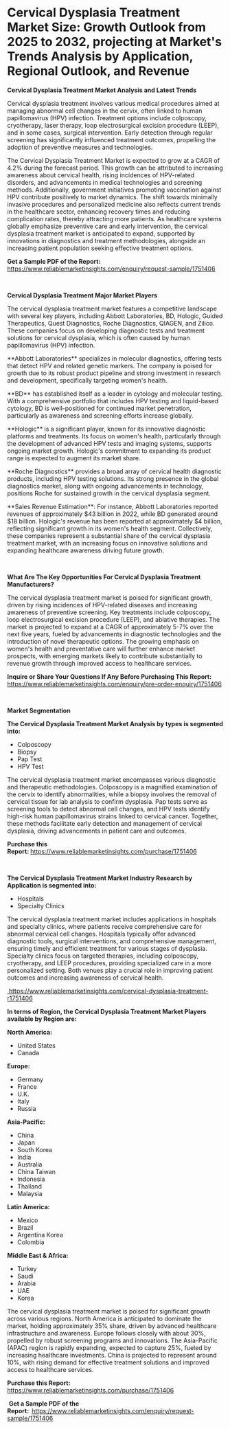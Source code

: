 <p><h1>Cervical Dysplasia Treatment Market Size: Growth Outlook from 2025 to 2032, projecting at Market's Trends Analysis by Application, Regional Outlook, and Revenue</h1></p><p><strong>Cervical Dysplasia Treatment Market Analysis and Latest Trends</strong></p>
<p><p>Cervical dysplasia treatment involves various medical procedures aimed at managing abnormal cell changes in the cervix, often linked to human papillomavirus (HPV) infection. Treatment options include colposcopy, cryotherapy, laser therapy, loop electrosurgical excision procedure (LEEP), and in some cases, surgical intervention. Early detection through regular screening has significantly influenced treatment outcomes, propelling the adoption of preventive measures and technologies.</p><p>The Cervical Dysplasia Treatment Market is expected to grow at a CAGR of 4.2% during the forecast period. This growth can be attributed to increasing awareness about cervical health, rising incidences of HPV-related disorders, and advancements in medical technologies and screening methods. Additionally, government initiatives promoting vaccination against HPV contribute positively to market dynamics. The shift towards minimally invasive procedures and personalized medicine also reflects current trends in the healthcare sector, enhancing recovery times and reducing complication rates, thereby attracting more patients. As healthcare systems globally emphasize preventive care and early intervention, the cervical dysplasia treatment market is anticipated to expand, supported by innovations in diagnostics and treatment methodologies, alongside an increasing patient population seeking effective treatment options.</p></p>
<p><strong>Get a Sample PDF of the Report:&nbsp;</strong> <a href="https://www.reliablemarketinsights.com/enquiry/request-sample/1751406?utm_campaign=2639&utm_medium=2&utm_source=Github&utm_content=ia&utm_term=13042025&utm_id=cervical-dysplasia-treatment">https://www.reliablemarketinsights.com/enquiry/request-sample/1751406</a></p>
<p>&nbsp;</p>
<p><strong>Cervical Dysplasia Treatment Major Market Players</strong></p>
<p><p>The cervical dysplasia treatment market features a competitive landscape with several key players, including Abbott Laboratories, BD, Hologic, Guided Therapeutics, Quest Diagnostics, Roche Diagnostics, QIAGEN, and Zilico. These companies focus on developing diagnostic tests and treatment solutions for cervical dysplasia, which is often caused by human papillomavirus (HPV) infection.</p><p>**Abbott Laboratories** specializes in molecular diagnostics, offering tests that detect HPV and related genetic markers. The company is poised for growth due to its robust product pipeline and strong investment in research and development, specifically targeting women's health.</p><p>**BD** has established itself as a leader in cytology and molecular testing. With a comprehensive portfolio that includes HPV testing and liquid-based cytology, BD is well-positioned for continued market penetration, particularly as awareness and screening efforts increase globally.</p><p>**Hologic** is a significant player, known for its innovative diagnostic platforms and treatments. Its focus on women's health, particularly through the development of advanced HPV tests and imaging systems, supports ongoing market growth. Hologic's commitment to expanding its product range is expected to augment its market share.</p><p>**Roche Diagnostics** provides a broad array of cervical health diagnostic products, including HPV testing solutions. Its strong presence in the global diagnostics market, along with ongoing advancements in technology, positions Roche for sustained growth in the cervical dysplasia segment.</p><p>**Sales Revenue Estimation**: For instance, Abbott Laboratories reported revenues of approximately $43 billion in 2022, while BD generated around $18 billion. Hologic's revenue has been reported at approximately $4 billion, reflecting significant growth in its women's health segment. Collectively, these companies represent a substantial share of the cervical dysplasia treatment market, with an increasing focus on innovative solutions and expanding healthcare awareness driving future growth.</p></p>
<p>&nbsp;</p>
<p><strong>What Are The Key Opportunities For Cervical Dysplasia Treatment Manufacturers?</strong></p>
<p><p>The cervical dysplasia treatment market is poised for significant growth, driven by rising incidences of HPV-related diseases and increasing awareness of preventive screening. Key treatments include colposcopy, loop electrosurgical excision procedure (LEEP), and ablative therapies. The market is projected to expand at a CAGR of approximately 5-7% over the next five years, fueled by advancements in diagnostic technologies and the introduction of novel therapeutic options. The growing emphasis on women's health and preventative care will further enhance market prospects, with emerging markets likely to contribute substantially to revenue growth through improved access to healthcare services.</p></p>
<p><strong>Inquire or Share Your Questions If Any Before Purchasing This Report:</strong> <a href="https://www.reliablemarketinsights.com/enquiry/pre-order-enquiry/1751406?utm_campaign=2639&utm_medium=2&utm_source=Github&utm_content=ia&utm_term=13042025&utm_id=cervical-dysplasia-treatment">https://www.reliablemarketinsights.com/enquiry/pre-order-enquiry/1751406</a></p>
<p>&nbsp;</p>
<p><strong>Market Segmentation</strong></p>
<p><strong>The Cervical Dysplasia Treatment Market Analysis by types is segmented into:</strong></p>
<p><ul><li>Colposcopy</li><li>Biopsy</li><li>Pap Test</li><li>HPV Test</li></ul></p>
<p><p>The cervical dysplasia treatment market encompasses various diagnostic and therapeutic methodologies. Colposcopy is a magnified examination of the cervix to identify abnormalities, while a biopsy involves the removal of cervical tissue for lab analysis to confirm dysplasia. Pap tests serve as screening tools to detect abnormal cell changes, and HPV tests identify high-risk human papillomavirus strains linked to cervical cancer. Together, these methods facilitate early detection and management of cervical dysplasia, driving advancements in patient care and outcomes.</p></p>
<p><strong>Purchase this Report:&nbsp;</strong><a href="https://www.reliablemarketinsights.com/purchase/1751406?utm_campaign=2639&utm_medium=2&utm_source=Github&utm_content=ia&utm_term=13042025&utm_id=cervical-dysplasia-treatment">https://www.reliablemarketinsights.com/purchase/1751406</a></p>
<p>&nbsp;</p>
<p><strong>The Cervical Dysplasia Treatment Market Industry Research by Application is segmented into:</strong></p>
<p><ul><li>Hospitals</li><li>Specialty Clinics</li></ul></p>
<p><p>The cervical dysplasia treatment market includes applications in hospitals and specialty clinics, where patients receive comprehensive care for abnormal cervical cell changes. Hospitals typically offer advanced diagnostic tools, surgical interventions, and comprehensive management, ensuring timely and efficient treatment for various stages of dysplasia. Specialty clinics focus on targeted therapies, including colposcopy, cryotherapy, and LEEP procedures, providing specialized care in a more personalized setting. Both venues play a crucial role in improving patient outcomes and increasing awareness of cervical health.</p></p>
<p><a href="https://www.reliablemarketinsights.com/cervical-dysplasia-treatment-r1751406?utm_campaign=2639&utm_medium=2&utm_source=Github&utm_content=ia&utm_term=13042025&utm_id=cervical-dysplasia-treatment">&nbsp;https://www.reliablemarketinsights.com/cervical-dysplasia-treatment-r1751406</a></p>
<p><strong>In terms of Region, the Cervical Dysplasia Treatment Market Players available by Region are:</strong></p>
<p>
    <p> <strong> North America: </strong>
        <ul>
            <li>United States</li>
            <li>Canada</li>
        </ul>
        </p> 
    <p> <strong> Europe: </strong>
        <ul>
            <li>Germany</li>
            <li>France</li>
            <li>U.K.</li>
            <li>Italy</li>
            <li>Russia</li>
        </ul>
        </p> 
    <p> <strong> Asia-Pacific: </strong>
        <ul>
            <li>China</li>
            <li>Japan</li>
            <li>South Korea</li>
            <li>India</li>
            <li>Australia</li>
            <li>China Taiwan</li>
            <li>Indonesia</li>
            <li>Thailand</li>
            <li>Malaysia</li>
        </ul>
        </p> 
    <p> <strong> Latin America: </strong>
        <ul>
            <li>Mexico</li>
            <li>Brazil</li>
            <li>Argentina Korea</li>
            <li>Colombia</li>
        </ul>
        </p> 
    <p> <strong> Middle East & Africa: </strong>
        <ul>
            <li>Turkey</li>
            <li>Saudi</li>
            <li>Arabia</li>
            <li>UAE</li>
            <li>Korea</li>
        </ul>
    </p>
    </p>
<p><p>The cervical dysplasia treatment market is poised for significant growth across various regions. North America is anticipated to dominate the market, holding approximately 35% share, driven by advanced healthcare infrastructure and awareness. Europe follows closely with about 30%, propelled by robust screening programs and innovations. The Asia-Pacific (APAC) region is rapidly expanding, expected to capture 25%, fueled by increasing healthcare investments. China is projected to represent around 10%, with rising demand for effective treatment solutions and improved access to healthcare services.</p></p>
<p><strong>Purchase this Report: </strong><a href="https://www.reliablemarketinsights.com/purchase/1751406?utm_campaign=2639&utm_medium=2&utm_source=Github&utm_content=ia&utm_term=13042025&utm_id=cervical-dysplasia-treatment">https://www.reliablemarketinsights.com/purchase/1751406</a></p>
<p>&nbsp;<strong>Get a Sample PDF of the Report:&nbsp;&nbsp;</strong><a href="https://www.reliablemarketinsights.com/enquiry/request-sample/1751406?utm_campaign=2639&utm_medium=2&utm_source=Github&utm_content=ia&utm_term=13042025&utm_id=cervical-dysplasia-treatment">https://www.reliablemarketinsights.com/enquiry/request-sample/1751406</a></p>
<p><strong></strong></p>
<p><p></p><p></p><p></p></p>